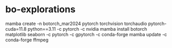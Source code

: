 # bo-explorations

  mamba create -n botorch_mar2024 pytorch torchvision torchaudio pytorch-cuda=11.8 python==3.11 -c pytorch -c nvidia
  mamba install botorch matplotlib seaborn -c pytorch -c gpytorch -c conda-forge
  mamba update -c conda-forge ffmpeg
